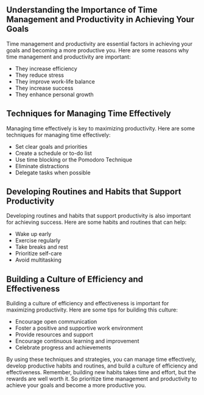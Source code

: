 
Understanding the Importance of Time Management and Productivity in Achieving Your Goals
----------------------------------------------------------------------------------------

Time management and productivity are essential factors in achieving your goals and becoming a more productive you. Here are some reasons why time management and productivity are important:

* They increase efficiency
* They reduce stress
* They improve work-life balance
* They increase success
* They enhance personal growth

Techniques for Managing Time Effectively
----------------------------------------

Managing time effectively is key to maximizing productivity. Here are some techniques for managing time effectively:

* Set clear goals and priorities
* Create a schedule or to-do list
* Use time blocking or the Pomodoro Technique
* Eliminate distractions
* Delegate tasks when possible

Developing Routines and Habits that Support Productivity
--------------------------------------------------------

Developing routines and habits that support productivity is also important for achieving success. Here are some habits and routines that can help:

* Wake up early
* Exercise regularly
* Take breaks and rest
* Prioritize self-care
* Avoid multitasking

Building a Culture of Efficiency and Effectiveness
--------------------------------------------------

Building a culture of efficiency and effectiveness is important for maximizing productivity. Here are some tips for building this culture:

* Encourage open communication
* Foster a positive and supportive work environment
* Provide resources and support
* Encourage continuous learning and improvement
* Celebrate progress and achievements

By using these techniques and strategies, you can manage time effectively, develop productive habits and routines, and build a culture of efficiency and effectiveness. Remember, building new habits takes time and effort, but the rewards are well worth it. So prioritize time management and productivity to achieve your goals and become a more productive you.

